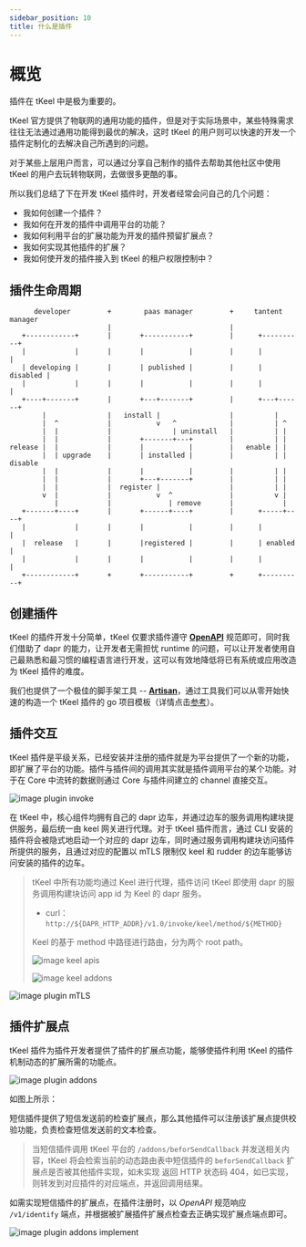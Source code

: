 ```yaml
---
sidebar_position: 10
title: 什么是插件
---
```


# 概览
插件在 tKeel 中是极为重要的。

tKeel 官方提供了物联网的通用功能的插件，但是对于实际场景中，某些特殊需求往往无法通过通用功能得到最优的解决，这时 tKeel 的用户则可以快速的开发一个插件定制化的去解决自己所遇到的问题。

对于某些上层用户而言，可以通过分享自己制作的插件去帮助其他社区中使用 tKeel 的用户去玩转物联网，去做很多更酷的事。

所以我们总结了下在开发 tKeel 插件时，开发者经常会问自己的几个问题：

* 我如何创建一个插件？
* 我如何在开发的插件中调用平台的功能？
* 我如何利用平台的扩展功能为开发的插件预留扩展点？
* 我如何实现其他插件的扩展？
* 我如何使开发的插件接入到 tKeel 的租户权限控制中？

## 插件生命周期


```
      developer         +        paas manager         +     tantent manager
                        |                             |
   +------------+       |       +-----------+         |      +----------+
   |            |       |       |           |         |      |          |
   | developing |       |       | published |         |      | disabled |
   |            |       |       |           |         |      |          |
   +----+-------+       |       +---+-------+         |      +---+------+
        |               |   install |                 |          |
        |  ^            |           v   ^             |          | ^
        |  |            |               | uninstall   |          | |
        |  |            |       +-------+---+         |          | |
release |  |            |       |           |         |   enable | |
        |  | upgrade    |       | installed |         |          | | disable
        |  |            |       |           |         |          | |
        |  |            |       +---+-------+         |          | |
        |  |            |  register |                 |          | |
        v  |            |           v  ^              |          v |
           |            |              | remove       |            |
   +-------+----+       |       +------+----+         |      +-----+----+
   |            |       |       |           |         |      |          |
   |  release   |       |       |registered |         |      | enabled  |
   |            |       |       |           |         |      |          |
   +------------+       +       +-----------+         +      +----------+

```


## 创建插件
tKeel 的插件开发十分简单，tKeel 仅要求插件遵守 [**OpenAPI**](plugin_openapi.md) 规范即可，同时我们借助了 dapr 的能力，让开发者无需担忧 runtime 的问题，可以让开发者使用自己最熟悉和最习惯的编程语言进行开发，这可以有效地降低将已有系统或应用改造为 tKeel 插件的难度。

我们也提供了一个极佳的脚手架工具 -- [**Artisan**](../tools/artisan.md)，通过工具我们可以从零开始快速的构造一个 tKeel 插件的 go 项目模板（详情点击[参考](../../introduction/tkeel_plugin/create.md)）。

## 插件交互
tKeel 插件是平级关系，已经安装并注册的插件就是为平台提供了一个新的功能，即扩展了平台的功能。插件与插件间的调用其实就是插件调用平台的某个功能。对于在 Core 中流转的数据则通过 Core 与插件间建立的 channel 直接交互。

![image plugin invoke](/images/docs/plugin_invoke.png)

在 tKeel 中，核心组件均拥有自己的 dapr 边车，并通过边车的服务调用构建块提供服务，最后统一由 keel 网关进行代理。对于 tKeel 插件而言，通过 CLI 安装的插件将会被隐式地启动一个对应的 dapr 边车，同时通过服务调用构建块访问插件所提供的服务，且通过对应的配置以 mTLS 限制仅 keel 和 rudder 的边车能够访问安装的插件的边车。
> tKeel 中所有功能均通过 Keel 进行代理，插件访问 tKeel 即使用 dapr 的服务调用构建块访问 app id 为 Keel 的 dapr 服务。
>
> * curl：`http://${DAPR_HTTP_ADDR}/v1.0/invoke/keel/method/${METHOD}`
>
> Keel 的基于 method 中路径进行路由，分为两个 root path。
>
> ![image keel apis](/images/docs/keel_apis.png)
>
> ![image keel addons](/images/docs/keel_addons.png)

![image plugin mTLS](/images/docs/plugin_mTLS.png)

## 插件扩展点
tKeel 插件为插件开发者提供了插件的扩展点功能，能够使插件利用 tKeel 的插件机制动态的扩展所需的功能点。

![image plugin addons](/images/docs/plugin_addons.png)

如图上所示：

短信插件提供了短信发送前的检查扩展点，那么其他插件可以注册该扩展点提供校验功能，负责检查短信发送前的文本检查。
> 当短信插件调用 tKeel 平台的 `/addons/beforSendCallback` 并发送相关内容，tKeel 将会检索当前的动态路由表中短信插件的 `beforSendCallback` 扩展点是否被其他插件实现，如未实现 返回 HTTP 状态码 404，如已实现，则转发到对应插件的对应端点，并返回调用结果。

如需实现短信插件的扩展点，在插件注册时，以 *OpenAPI* 规范响应 `/v1/identify` 端点，并根据被扩展插件扩展点检查去正确实现扩展点端点即可。

![image plugin addons implement](/images/docs/plugin_addons_implement.png)

